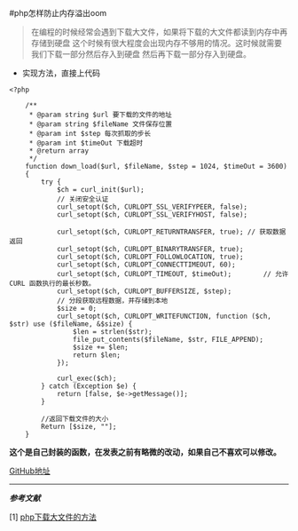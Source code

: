 #php怎样防止内存溢出oom

> 在编程的时候经常会遇到下载大文件，如果将下载的大文件都读到内存中再存储到硬盘
>这个时候有很大程度会出现内存不够用的情况。这时候就需要我们下载一部分然后存入到硬盘
>然后再下载一部分存入到硬盘。


- 实现方法，直接上代码

```
<?php

    /**
     * @param string $url 要下载的文件的地址
     * @param string $fileName 文件保存位置
     * @param int $step 每次抓取的步长
     * @param int $timeOut 下载超时
     * @return array
     */
    function down_load($url, $fileName, $step = 1024, $timeOut = 3600)
    {
        try {
            $ch = curl_init($url);
            // 关闭安全认证
            curl_setopt($ch, CURLOPT_SSL_VERIFYPEER, false); 
            curl_setopt($ch, CURLOPT_SSL_VERIFYHOST, false); 

            curl_setopt($ch, CURLOPT_RETURNTRANSFER, true); // 获取数据返回
            curl_setopt($ch, CURLOPT_BINARYTRANSFER, true);
            curl_setopt($ch, CURLOPT_FOLLOWLOCATION, true);
            curl_setopt($ch, CURLOPT_CONNECTTIMEOUT, 60);
            curl_setopt($ch, CURLOPT_TIMEOUT, $timeOut);        // 允许 CURL 函数执行的最长秒数。
            curl_setopt($ch, CURLOPT_BUFFERSIZE, $step);
            // 分段获取远程数据，并存储到本地
            $size = 0;
            curl_setopt($ch, CURLOPT_WRITEFUNCTION, function ($ch, $str) use ($fileName, &$size) {
                $len = strlen($str);
                file_put_contents($fileName, $str, FILE_APPEND);
                $size += $len;
                return $len;
            });

            curl_exec($ch);
        } catch (Exception $e) {
            return [false, $e->getMessage()];
        }

        //返回下载文件的大小
        Return [$size, ""];
    }

```

**这个是自己封装的函数，在发表之前有略微的改动，如果自己不喜欢可以修改。**

[GitHub地址](https://github.com/wrack0001/note/blob/master/php/php%E6%80%8E%E6%A0%B7%E9%98%B2%E6%AD%A2%E5%86%85%E5%AD%98%E6%BA%A2%E5%87%BAoom.md)

---
***参考文献***

[1] [php下载大文件的方法](https://blog.csdn.net/qq_36663951/article/details/82145359) 